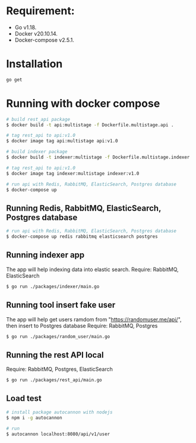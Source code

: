 # Requirement:
- Go v1.18.
- Docker v20.10.14.
- Docker-compose v2.5.1.

# Installation

```bash
go get
```

# Running with docker compose

```bash
# build rest_api package
$ docker build -t api:multistage -f Dockerfile.multistage.api .

# tag rest_api to api:v1.0
$ docker image tag api:multistage api:v1.0

# build indexer package
$ docker build -t indexer:multistage -f Dockerfile.multistage.indexer .

# tag rest_api to api:v1.0
$ docker image tag indexer:multistage indexer:v1.0

# run api with Redis, RabbitMQ, ElasticSearch, Postgres database
$ docker-compose up
```

## Running Redis, RabbitMQ, ElasticSearch, Postgres database

```bash
# run api with Redis, RabbitMQ, ElasticSearch, Postgres database
$ docker-compose up redis rabbitmq elasticsearch postgres
```

## Running indexer app
The app will help indexing data into elastic search.
Require: RabbitMQ, ElasticSearch

```bash
$ go run ./packages/indexer/main.go
```

## Running tool insert fake user
The app will help get users ramdom from "https://randomuser.me/api/", then insert to Postgres database
Require: RabbitMQ, Postgres

```bash
$ go run ./packages/random_user/main.go
```

## Running the rest API local
Require: RabbitMQ, Postgres, ElasticSearch

```bash
$ go run ./packages/rest_api/main.go
```

## Load test

```bash
# install package autocannon with nodejs
$ npm i -g autocannon

# run
$ autocannon localhost:8080/api/v1/user

```
